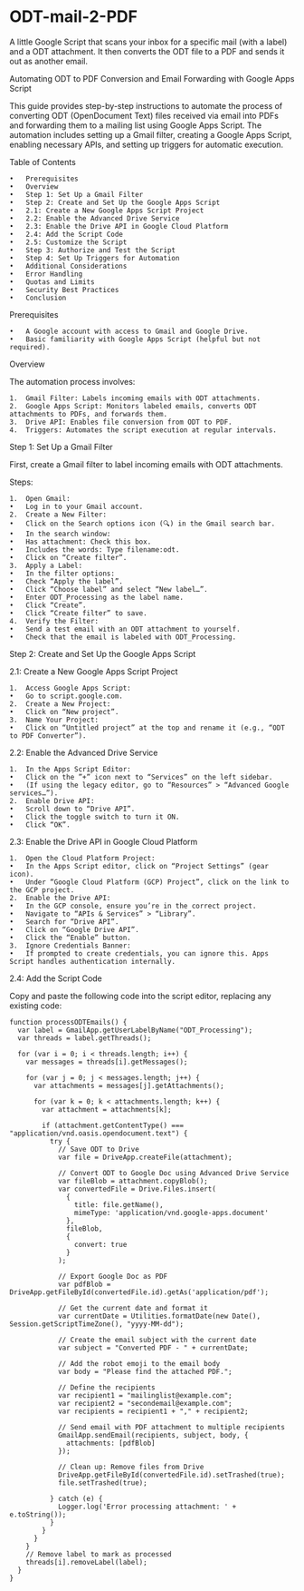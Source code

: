 # ODT-mail-2-PDF
A little Google Script that scans your inbox for a specific mail (with a label) and a ODT attachment. It then converts the ODT file to a PDF and sends it out as another email.



Automating ODT to PDF Conversion and Email Forwarding with Google Apps Script

This guide provides step-by-step instructions to automate the process of converting ODT (OpenDocument Text) files received via email into PDFs and forwarding them to a mailing list using Google Apps Script. The automation includes setting up a Gmail filter, creating a Google Apps Script, enabling necessary APIs, and setting up triggers for automatic execution.

Table of Contents

	•	Prerequisites
	•	Overview
	•	Step 1: Set Up a Gmail Filter
	•	Step 2: Create and Set Up the Google Apps Script
	•	2.1: Create a New Google Apps Script Project
	•	2.2: Enable the Advanced Drive Service
	•	2.3: Enable the Drive API in Google Cloud Platform
	•	2.4: Add the Script Code
	•	2.5: Customize the Script
	•	Step 3: Authorize and Test the Script
	•	Step 4: Set Up Triggers for Automation
	•	Additional Considerations
	•	Error Handling
	•	Quotas and Limits
	•	Security Best Practices
	•	Conclusion

Prerequisites

	•	A Google account with access to Gmail and Google Drive.
	•	Basic familiarity with Google Apps Script (helpful but not required).

Overview

The automation process involves:

	1.	Gmail Filter: Labels incoming emails with ODT attachments.
	2.	Google Apps Script: Monitors labeled emails, converts ODT attachments to PDFs, and forwards them.
	3.	Drive API: Enables file conversion from ODT to PDF.
	4.	Triggers: Automates the script execution at regular intervals.

Step 1: Set Up a Gmail Filter

First, create a Gmail filter to label incoming emails with ODT attachments.

Steps:

	1.	Open Gmail:
	•	Log in to your Gmail account.
	2.	Create a New Filter:
	•	Click on the Search options icon (🔍) in the Gmail search bar.
	•	In the search window:
	•	Has attachment: Check this box.
	•	Includes the words: Type filename:odt.
	•	Click on “Create filter”.
	3.	Apply a Label:
	•	In the filter options:
	•	Check “Apply the label”.
	•	Click “Choose label” and select “New label…”.
	•	Enter ODT_Processing as the label name.
	•	Click “Create”.
	•	Click “Create filter” to save.
	4.	Verify the Filter:
	•	Send a test email with an ODT attachment to yourself.
	•	Check that the email is labeled with ODT_Processing.

Step 2: Create and Set Up the Google Apps Script

2.1: Create a New Google Apps Script Project

	1.	Access Google Apps Script:
	•	Go to script.google.com.
	2.	Create a New Project:
	•	Click on “New project”.
	3.	Name Your Project:
	•	Click on “Untitled project” at the top and rename it (e.g., “ODT to PDF Converter”).

2.2: Enable the Advanced Drive Service

	1.	In the Apps Script Editor:
	•	Click on the ”+” icon next to “Services” on the left sidebar.
	•	(If using the legacy editor, go to “Resources” > “Advanced Google services…”).
	2.	Enable Drive API:
	•	Scroll down to “Drive API”.
	•	Click the toggle switch to turn it ON.
	•	Click “OK”.

2.3: Enable the Drive API in Google Cloud Platform

	1.	Open the Cloud Platform Project:
	•	In the Apps Script editor, click on “Project Settings” (gear icon).
	•	Under “Google Cloud Platform (GCP) Project”, click on the link to the GCP project.
	2.	Enable the Drive API:
	•	In the GCP console, ensure you’re in the correct project.
	•	Navigate to “APIs & Services” > “Library”.
	•	Search for “Drive API”.
	•	Click on “Google Drive API”.
	•	Click the “Enable” button.
	3.	Ignore Credentials Banner:
	•	If prompted to create credentials, you can ignore this. Apps Script handles authentication internally.

2.4: Add the Script Code

Copy and paste the following code into the script editor, replacing any existing code:
```
function processODTEmails() {
  var label = GmailApp.getUserLabelByName("ODT_Processing");
  var threads = label.getThreads();

  for (var i = 0; i < threads.length; i++) {
    var messages = threads[i].getMessages();

    for (var j = 0; j < messages.length; j++) {
      var attachments = messages[j].getAttachments();

      for (var k = 0; k < attachments.length; k++) {
        var attachment = attachments[k];

        if (attachment.getContentType() === "application/vnd.oasis.opendocument.text") {
          try {
            // Save ODT to Drive
            var file = DriveApp.createFile(attachment);

            // Convert ODT to Google Doc using Advanced Drive Service
            var fileBlob = attachment.copyBlob();
            var convertedFile = Drive.Files.insert(
              {
                title: file.getName(),
                mimeType: 'application/vnd.google-apps.document'
              },
              fileBlob,
              {
                convert: true
              }
            );

            // Export Google Doc as PDF
            var pdfBlob = DriveApp.getFileById(convertedFile.id).getAs('application/pdf');

            // Get the current date and format it
            var currentDate = Utilities.formatDate(new Date(), Session.getScriptTimeZone(), "yyyy-MM-dd");

            // Create the email subject with the current date
            var subject = "Converted PDF - " + currentDate;

            // Add the robot emoji to the email body
            var body = "Please find the attached PDF.";

            // Define the recipients
            var recipient1 = "mailinglist@example.com";
            var recipient2 = "secondemail@example.com";
            var recipients = recipient1 + "," + recipient2;

            // Send email with PDF attachment to multiple recipients
            GmailApp.sendEmail(recipients, subject, body, {
              attachments: [pdfBlob]
            });

            // Clean up: Remove files from Drive
            DriveApp.getFileById(convertedFile.id).setTrashed(true);
            file.setTrashed(true);

          } catch (e) {
            Logger.log('Error processing attachment: ' + e.toString());
          }
        }
      }
    }
    // Remove label to mark as processed
    threads[i].removeLabel(label);
  }
}
```
